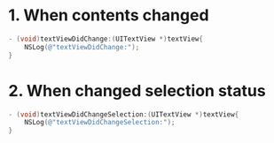 # 1. When contents changed

```objective-c
- (void)textViewDidChange:(UITextView *)textView{
    NSLog(@"textViewDidChange:");
}
```

# 2. When changed selection status

```objective-c
- (void)textViewDidChangeSelection:(UITextView *)textView{
    NSLog(@"textViewDidChangeSelection:");
}
```

